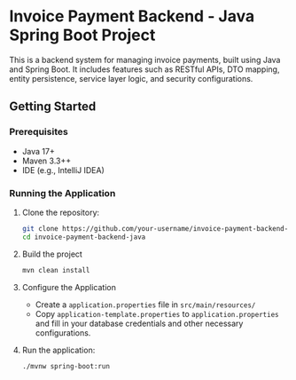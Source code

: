 # Invoice Payment Backend - Java Spring Boot Project

This is a backend system for managing invoice payments, built using Java and Spring Boot. It includes features such as RESTful APIs, DTO mapping, entity persistence, service layer logic, and security configurations.

## Getting Started

### Prerequisites

- Java 17+
- Maven 3.3++
- IDE (e.g., IntelliJ IDEA)

### Running the Application

1. Clone the repository:
   ```bash
   git clone https://github.com/your-username/invoice-payment-backend-java.git
   cd invoice-payment-backend-java
   ```

2. Build the project
   ```bash
   mvn clean install
   ```

3. Configure the Application
   - Create a `application.properties` file in `src/main/resources/`
   - Copy `application-template.properties` to `application.properties` and fill in your database credentials and other necessary configurations.

4. Run the application:
   ```bash
   ./mvnw spring-boot:run
   ```
